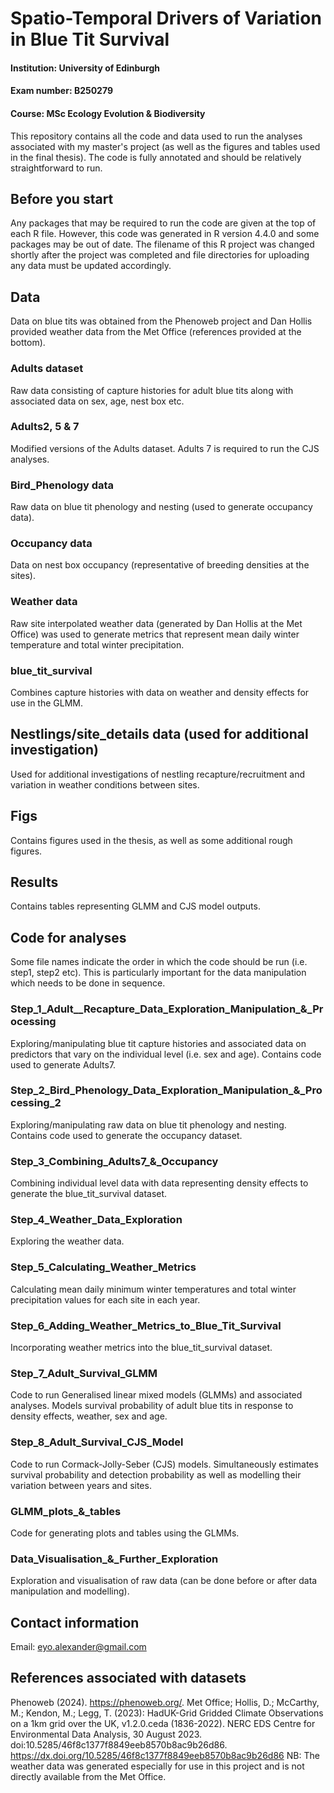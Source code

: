 # Spatio-Temporal Drivers of Variation in Blue Tit Survival
#### Institution: University of Edinburgh
#### Exam number: B250279
#### Course: MSc Ecology Evolution & Biodiversity
This repository contains all the code and data used to run the analyses associated with my master's project (as well as the figures and tables used in the final thesis). The code is fully annotated and should be relatively straightforward to run.
## Before you start
Any packages that may be required to run the code are given at the top of each R file. However, this code was generated in R version 4.4.0 and some packages may be out of date.
The filename of this R project was changed shortly after the project was completed and file directories for uploading any data must be updated accordingly.
## Data
Data on blue tits was obtained from the Phenoweb project and Dan Hollis provided weather data from the Met Office (references provided at the bottom). 
### Adults dataset
Raw data consisting of capture histories for adult blue tits along with associated data on sex, age, nest box etc.
### Adults2, 5 & 7
Modified versions of the Adults dataset. Adults 7 is required to run the CJS analyses.
### Bird_Phenology data
Raw data on blue tit phenology and nesting (used to generate occupancy data).
### Occupancy data
Data on nest box occupancy (representative of breeding densities at the sites).
### Weather data
Raw site interpolated weather data (generated by Dan Hollis at the Met Office) was used to generate metrics that represent mean daily winter temperature and total winter precipitation. 
### blue_tit_survival
Combines capture histories with data on weather and density effects for use in the GLMM.
## Nestlings/site_details data (used for additional investigation)
Used for additional investigations of nestling recapture/recruitment and variation in weather conditions between sites.
## Figs
Contains figures used in the thesis, as well as some additional rough figures.
## Results
Contains tables representing GLMM and CJS model outputs.
## Code for analyses
Some file names indicate the order in which the code should be run (i.e. step1, step2 etc). This is particularly important for the data manipulation which needs to be done in sequence.
### Step_1_Adult__Recapture_Data_Exploration_Manipulation_&_Processing
Exploring/manipulating blue tit capture histories and associated data on predictors that vary on the individual level (i.e. sex and age). Contains code used to generate Adults7.
### Step_2_Bird_Phenology_Data_Exploration_Manipulation_&_Processing_2
Exploring/manipulating raw data on blue tit phenology and nesting. Contains code used to generate the occupancy dataset.
### Step_3_Combining_Adults7_&_Occupancy
Combining individual level data with data representing density effects to generate the blue_tit_survival dataset.
### Step_4_Weather_Data_Exploration
Exploring the weather data.
### Step_5_Calculating_Weather_Metrics
Calculating mean daily minimum winter temperatures and total winter precipitation values for each site in each year. 
### Step_6_Adding_Weather_Metrics_to_Blue_Tit_Survival
Incorporating weather metrics into the blue_tit_survival dataset.
### Step_7_Adult_Survival_GLMM
Code to run Generalised linear mixed models (GLMMs) and associated analyses. Models survival probability of adult blue tits in response to density effects, weather, sex and age.
### Step_8_Adult_Survival_CJS_Model
Code to run Cormack-Jolly-Seber (CJS) models. Simultaneously estimates survival probability and detection probability as well as modelling their variation between years and sites.
### GLMM_plots_&_tables
Code for generating plots and tables using the GLMMs.
### Data_Visualisation_&_Further_Exploration
Exploration and visualisation of raw data (can be done before or after data manipulation and modelling).
## Contact information
Email: eyo.alexander@gmail.com
## References associated with datasets
Phenoweb (2024). https://phenoweb.org/.
Met Office; Hollis, D.; McCarthy, M.; Kendon, M.; Legg, T. (2023): HadUK-Grid Gridded Climate Observations on a 1km grid over the UK, v1.2.0.ceda (1836-2022). NERC EDS Centre for Environmental Data Analysis, 30 August 2023. doi:10.5285/46f8c1377f8849eeb8570b8ac9b26d86. https://dx.doi.org/10.5285/46f8c1377f8849eeb8570b8ac9b26d86
NB: The weather data was generated especially for use in this project and is not directly available from the Met Office. 

